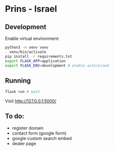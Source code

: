 # Prins - Israel

## Development

Enable virtual environment:

```sh
python3 -m venv venv
. venv/bin/activate
pip install -r requirements.txt
export FLASK_APP=application
export FLASK_ENV=development # enable autoreload
```

## Running

```sh
flask run # bash
```
 
Visit http://127.0.0.1:5000/

## To do:

- register domain
- contact form (google form)
- google custom search embed
- dealer page